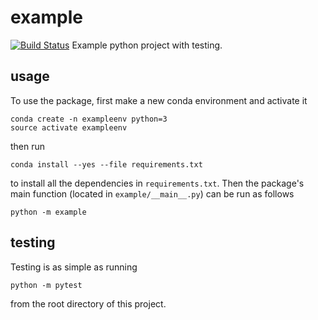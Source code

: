 # example

[![Build Status](https://travis-ci.org/alkhairohr/HW1.svg?branch=master)](https://travis-ci.org/alkhairohr/HW1)
Example python project with testing.

## usage

To use the package, first make a new conda environment and activate it

```
conda create -n exampleenv python=3
source activate exampleenv
```

then run

```
conda install --yes --file requirements.txt
```

to install all the dependencies in `requirements.txt`. Then the package's
main function (located in `example/__main__.py`) can be run as follows

```
python -m example
```

## testing

Testing is as simple as running

```
python -m pytest
```

from the root directory of this project.
